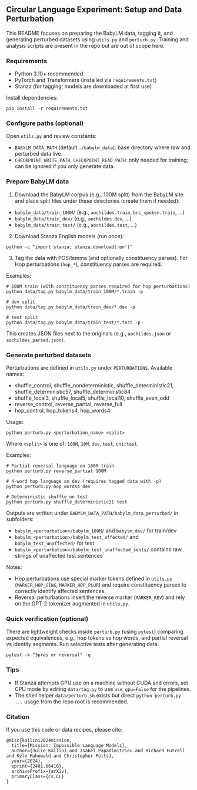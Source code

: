 ## Circular Language Experiment: Setup and Data Perturbation

This README focuses on preparing the BabyLM data, tagging it, and generating perturbed datasets using `utils.py` and `perturb.py`. Training and analysis scripts are present in the repo but are out of scope here.

### Requirements

- Python 3.10+ recommended
- PyTorch and Transformers (installed via `requirements.txt`)
- Stanza (for tagging; models are downloaded at first use)

Install dependencies:

```
pip install -r requirements.txt
```

### Configure paths (optional)

Open `utils.py` and review constants:

- `BABYLM_DATA_PATH` (default `./babylm_data`): base directory where raw and perturbed data live.
- `CHECKPOINT_WRITE_PATH`, `CHECKPOINT_READ_PATH`: only needed for training; can be ignored if you only generate data.

### Prepare BabyLM data

1) Download the BabyLM corpus (e.g., 100M split) from the BabyLM site and place split files under these directories (create them if needed):

- `babylm_data/train_100M/`  (e.g., `aochildes.train`, `bnc_spoken.train`, ...)
- `babylm_data/train_dev/`   (e.g., `aochildes.dev`, ...)
- `babylm_data/train_test/`  (e.g., `aochildes.test`, ...)

2) Download Stanza English models (run once):

```
python -c "import stanza; stanza.download('en')"
```

3) Tag the data with POS/lemma (and optionally constituency parses). For Hop perturbations (`hop_*`), constituency parses are required.

Examples:

```
# 100M train (with constituency parses required for hop perturbations)
python data/tag.py babylm_data/train_100M/*.train -p

# dev split
python data/tag.py babylm_data/train_dev/*.dev -p

# test split
python data/tag.py babylm_data/train_test/*.test -p
```

This creates JSON files next to the originals (e.g., `aochildes.json` or `aochildes_parsed.json`).

### Generate perturbed datasets

Perturbations are defined in `utils.py` under `PERTURBATIONS`. Available names:

- shuffle_control, shuffle_nondeterministic, shuffle_deterministic21, shuffle_deterministic57, shuffle_deterministic84
- shuffle_local3, shuffle_local5, shuffle_local10, shuffle_even_odd
- reverse_control, reverse_partial, reverse_full
- hop_control, hop_tokens4, hop_words4

Usage:

```
python perturb.py <perturbation_name> <split>
```

Where `<split>` is one of: `100M`, `10M`, `dev`, `test`, `unittest`.

Examples:

```
# Partial reversal language on 100M train
python perturb.py reverse_partial 100M

# 4-word hop language on dev (requires tagged data with -p)
python perturb.py hop_words4 dev

# Deterministic shuffle on test
python perturb.py shuffle_deterministic21 test
```

Outputs are written under `BABYLM_DATA_PATH/babylm_data_perturbed/` in subfolders:

- `babylm_<perturbation>/babylm_100M/` and `babylm_dev/` for train/dev
- `babylm_<perturbation>/babylm_test_affected/` and `babylm_test_unaffected/` for test
- `babylm_<perturbation>/babylm_test_unaffected_sents/` contains raw strings of unaffected test sentences

Notes:

- Hop perturbations use special marker tokens defined in `utils.py` (`MARKER_HOP_SING`, `MARKER_HOP_PLUR`) and require constituency parses to correctly identify affected sentences.
- Reversal perturbations insert the reverse marker (`MARKER_REV`) and rely on the GPT‑2 tokenizer augmented in `utils.py`.

### Quick verification (optional)

There are lightweight checks inside `perturb.py` (using `pytest`) comparing expected equivalences, e.g., hop tokens vs hop words, and partial reversal vs identity segments. Run selective tests after generating data:

```
pytest -k "3pres or reversal" -q
```

### Tips

- If Stanza attempts GPU use on a machine without CUDA and errors, set CPU mode by editing `data/tag.py` to use `use_gpu=False` for the pipelines.
- The shell helper `data/perturb.sh` exists but direct `python perturb.py ...` usage from the repo root is recommended.

### Citation

If you use this code or data recipes, please cite:

```
@misc{kallini2024mission,
  title={Mission: Impossible Language Models},
  author={Julie Kallini and Isabel Papadimitriou and Richard Futrell and Kyle Mahowald and Christopher Potts},
  year={2024},
  eprint={2401.06416},
  archivePrefix={arXiv},
  primaryClass={cs.CL}
}
```